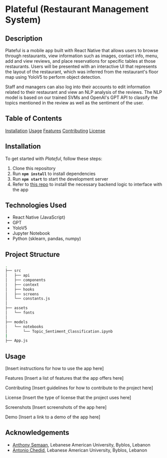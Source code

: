 # Plateful (Restaurant Management System)


## Description
Plateful is a mobile app built with React Native that allows users to browse through restaurants, view information such as images, contact info, menu, add and view reviews, and place reservations for specific tables at those restaurants. Users will be presented with an interactive UI that represents the layout of the restaurant, which was inferred from the restaurant's floor map using YoloV5 to perform object detection.

Staff and managers can also log into their accounts to edit information related to their restaurant and view an NLP analysis of the reviews. The NLP model is based on our trained SVMs and OpenAI's GPT API to classify the topics mentioned in the review as well as the sentiment of the user.

## Table of Contents
[Installation](#Installation)
[Usage](#Usage)
[Features](#Features)
[Contributing](#Contributing)
[License](#License)

## Installation
To get started with *Plateful*, follow these steps:
1. Clone this repository
2. Run **`npm install`** to install dependencies
3. Run **`npm start`** to start the development server
4. Refer to [this repo](https://github.com/anthonySemaan01/Restaurant-Management) to install the necessary backend logic to interface with the app

## Technologies Used
- React Native (JavaScript)
- GPT 
- YoloV5
- Jupyter Notebook
- Python (sklearn, pandas, numpy)

## Project Structure
```bash
.
├── src
│   ├── api
│   ├── components
│   ├── context
│   ├── hooks
│   ├── screens
│   └── constants.js
│     
├── assets
│   └── fonts
│
├── models
│   └── notebooks
│       └── Topic_Sentiment_Classification.ipynb
|  
├── App.js
```


## Usage
[Insert instructions for how to use the app here]

Features
[Insert a list of features that the app offers here]

Contributing
[Insert guidelines for how to contribute to the project here]

License
[Insert the type of license that the project uses here]

Screenshots
[Insert screenshots of the app here]

Demo
[Insert a link to a demo of the app here]

## Acknowledgements
- [Anthony Semaan](https://github.com/anthonySemaan01), Lebanese American University, Byblos, Lebanon
- [Antonio Chedid](https://github.com/t0t0-01), Lebanese American University, Byblos, Lebanon
